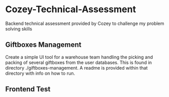 # Cozey-Technical-Assessment

Backend technical assessment provided by Cozey to challenge my problem solving skills

## Giftboxes Management

Create a simple UI tool for a warehouse team handling the picking and packing of several giftboxes from the user databases. This is found in directory ./giftboxes-management. A readme is provided within that directory with info on how to run.

## Frontend Test
